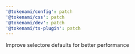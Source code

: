 ```yaml
---
'@tokenami/config': patch
'@tokenami/css': patch
'@tokenami/dev': patch
'@tokenami/ts-plugin': patch
---
```


Improve selectore defaults for better performance
